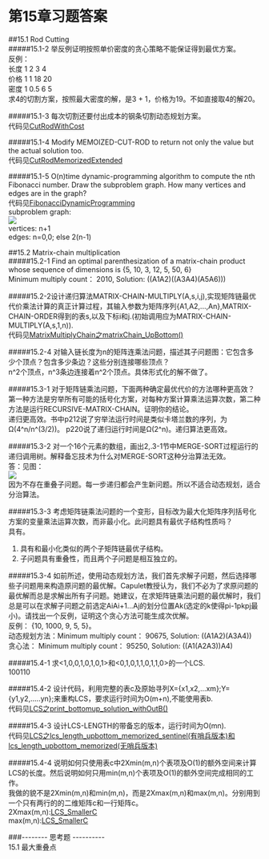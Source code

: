 第15章习题答案
=
##15.1 Rod Cutting  
#####15.1-2 举反例证明按照单价密度的贪心策略不能保证得到最优方案。  
反例：  
长度 1 2 3 4  
价格 1 1 18 20  
密度 1 0.5 6 5  
求4的切割方案，按照最大密度的解，是3 + 1，价格为19。不如直接取4的解20。  

#####15.1-3 每次切割还要付出成本的钢条切割动态规划方案。  
代码见[CutRodWithCost](https://github.com/zhuxiuwei/CLRS/blob/master/src/chap15_DynamicProgramming/CutRodWithCost.java)  

#####15.1-4 Modify MEMOIZED-CUT-ROD to return not only the value but the actual solution too.  
代码见[CutRodMemorizedExtended](https://github.com/zhuxiuwei/CLRS/blob/master/src/chap15_DynamicProgramming/CutRodMemorizedExtended.java)  

#####15.1-5 O(n)time dynamic-programming algorithm to compute the nth Fibonacci number. Draw the subproblem graph. How many vertices and edges are in the graph?  
代码见[FibonacciDynamicProgramming](https://github.com/zhuxiuwei/CLRS/blob/master/src/chap15_DynamicProgramming/FibonacciDynamicProgramming.java)  
subproblem graph:  
![](https://github.com/zhuxiuwei/CLRS/blob/master/Images/15.1-5.png)  
vertices: n+1  
edges: n=0,0; else 2(n-1)  

##15.2 Matrix-chain multiplication  
#####15.2-1 Find an optimal parenthesization of a matrix-chain product whose sequence of dimensions is {5, 10, 3, 12, 5, 50, 6}  
Minimum multiply count： 2010, Solution: ((A1A2)((A3A4)(A5A6)))  

#####15.2-2设计递归算法MATRIX-CHAIN-MULTIPLY(A,s,i,j),实现矩阵链最优代价乘法计算的真正计算过程，其输入参数为矩阵序列{A1,A2,...,An},MATRIX-CHAIN-ORDER得到的表s,以及下标i和j.(初始调用应为MATRIX-CHAIN-MULTIPLY(A,s,1,n)).  
代码见[MatrixMultiplyChain之matrixChain_UpBottom()](https://github.com/zhuxiuwei/CLRS/blob/master/src/chap15_DynamicProgramming/MatrixMultiplyChain.java)  

#####15.2-4 对输入链长度为n的矩阵连乘法问题，描述其子问题图：它包含多少个顶点？包含多少条边？这些分别连接哪些顶点？  
n^2个顶点，n^3条边连接着n^2个顶点。具体形式化的解不做了。  

#####15.3-1 对于矩阵链乘法问题，下面两种确定最优代价的方法哪种更高效？第一种方法是穷举所有可能的括号化方案，对每种方案计算乘法运算次数，第二种方法是运行RECURSIVE-MATRIX-CHAIN。证明你的结论。  
递归更高效。书中p212说了穷举法运行时间是类似卡塔兰数的序列，为Ω(4^n/n^(3/2))。 p220说了递归运行时间是Ω(2^n)。递归算法更高效。

#####15.3-2 对一个16个元素的数组，画出2,.3-1节中MERGE-SORT过程运行的递归调用树。解释备忘技术为什么对MERGE-SORT这种分治算法无效。  
答：见图：  
![](https://github.com/zhuxiuwei/CLRS/blob/master/Images/15.3-2.png)  
因为不存在重叠子问题。每一步递归都会产生新问题。所以不适合动态规划，适合分治算法。  

#####15.3-3 考虑矩阵链乘法问题的一个变形，目标改为最大化矩阵序列括号化方案的变量乘法运算次数，而非最小化。此问题具有最优子结构性质吗？  
具有。  
1. 具有和最小化类似的两个子矩阵链最优子结构。  
2. 子问题具有重叠性，而且两个子问题是相互独立的。    

#####15.3-4 如前所述，使用动态规划方法，我们首先求解子问题，然后选择哪些子问题用来构造原问题的最优解。Capulet教授认为，我们不必为了求原问题的最优解而总是求解出所有子问题。她建议，在求矩阵链乘法问题的最优解时，我们总是可以在求解子问题之前选定AiAi+1...Aj的划分位置Ak(选定的k使得pi-1pkpj最小)。请找出一个反例，证明这个贪心方法可能生成次优解。  
反例： {10, 1000, 9, 5, 5}。  
动态规划方法：Minimum multiply count： 90675, Solution: ((A1A2)(A3A4))  
贪心法： Minimum multiply count： 95250, Solution: ((A1(A2A3))A4)  

#####15.4-1 求<1,0,0,1,0,1,0,1>和<0,1,0,1,1,0,1,1,0>的一个LCS.  
100110  

#####15.4-2 设计代码，利用完整的表c及原始寻列X={x1,x2,...xm};Y={y1,y2,.....yn};来重构LCS，要求运行时间为O(m+n),不能使用表b.  
代码见[LCS之print_bottomup_solution_withOutB()](https://github.com/zhuxiuwei/CLRS/blob/master/src/chap15_DynamicProgramming/LCS.java#L70)  

#####15.4-3 设计LCS-LENGTH的带备忘的版本，运行时间为O(mn).  
代码见[LCS之lcs_length_upbottom_memorized_sentinel(有哨兵版本)和lcs_length_upbottom_memorized(无哨兵版本)](https://github.com/zhuxiuwei/CLRS/blob/master/src/chap15_DynamicProgramming/LCS.java)  

#####15.4-4  说明如何只使用表c中2Xmin(m,n)个表项及O(1)的额外空间来计算LCS的长度。然后说明如何只用min(m,n)个表项及O(1)的额外空间完成相同的工作。  
我做的貌不是2Xmin(m,n)和min(m,n)，而是2Xmax(m,n)和max(m,n)。分别用到一个只有两行的的二维矩阵c和一行矩阵c。  
2Xmax(m,n):[LCS_SmallerC](https://github.com/zhuxiuwei/CLRS/blob/master/src/chap15_DynamicProgramming/LCS_SmallerC.java#L12)  
max(m,n):[LCS_SmallerC](https://github.com/zhuxiuwei/CLRS/blob/master/src/chap15_DynamicProgramming/LCS_SmallerC.java#L55)  

###-------- 思考题 ----------  
15.1 最大重叠点  